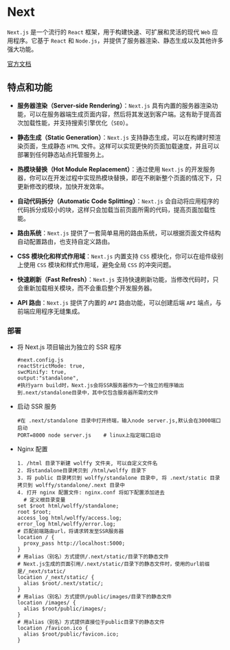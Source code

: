 # Next
`Next.js` 是一个流行的 `React` 框架，用于构建快速、可扩展和灵活的现代 `Web` 应用程序。它基于 `React` 和 `Node.js`，并提供了服务器渲染、静态生成以及其他许多强大功能。

[官方文档](https://www.nextjs.cn/)

## 特点和功能
- **服务器渲染（Server-side Rendering）**：`Next.js` 具有内置的服务器渲染功能，可以在服务器端生成页面内容，然后将其发送到客户端。这有助于提高首次加载性能，并支持搜索引擎优化（`SEO`）。

- **静态生成（Static Generation）**：`Next.js` 支持静态生成，可以在构建时预渲染页面，生成静态 `HTML` 文件。这样可以实现更快的页面加载速度，并且可以部署到任何静态站点托管服务上。

- **热模块替换（Hot Module Replacement）**：通过使用 `Next.js` 的开发服务器，你可以在开发过程中实现热模块替换，即在不刷新整个页面的情况下，只更新修改的模块，加快开发效率。

- **自动代码拆分（Automatic Code Splitting）**：`Next.js` 会自动将应用程序的代码拆分成较小的块，这样只会加载当前页面所需的代码，提高页面加载性能。

- **路由系统**：`Next.js` 提供了一套简单易用的路由系统，可以根据页面文件结构自动配置路由，也支持自定义路由。

- **CSS 模块化和样式作用域**：`Next.js` 内置支持 `CSS` 模块化，你可以在组件级别上使用 `CSS` 模块和样式作用域，避免全局 `CSS` 的冲突问题。

- **快速刷新（Fast Refresh）**：`Next.js` 支持快速刷新功能，当修改代码时，只会重新加载相关模块，而不会重启整个开发服务器。

- **API 路由**：`Next.js` 提供了内置的 `API` 路由功能，可以创建后端 `API` 端点，与前端应用程序无缝集成。

### 部署
- 将 Next.js 项目输出为独立的 SSR 程序
  ```shell
  #next.config.js
  reactStrictMode: true,
  swcMinify: true,
  output:"standalone",
  #执行yarn build时，Next.js会将SSR服务器作为一个独立的程序输出到.next/standalone目录中，其中仅包含服务器所需的文件
  ```
- 启动 SSR 服务
  ```shell
  #在 .next/standalone 目录中打开终端，输入node server.js,默认会在3000端口启动
  PORT=8000 node server.js    # linux上指定端口启动
  ```
- Nginx 配置
  ```shell
  1. /html 目录下新建 wolffy 文件夹, 可以自定义文件名
  2. 将standalone目录拷贝到 /html/wolffy 目录下
  3. 将 public 目录拷贝到 wolffy/standalone 目录中, 将 .next/static 目录拷贝到 wolffy/standalone/.next 目录中
  4. 打开 nginx 配置文件: nginx.conf 将如下配置添加进去
    # 定义根目录变量
  set $root html/wolffy/standalone;
  root $root;
  access_log html/wolffy/access.log;
  error_log html/wolffy/error.log;
  # 匹配前端路由url，将请求转发至SSR服务器
  location / {
  	proxy_pass http://localhost:5000;
  }
  # 用alias（别名）方式提供/.next/static/目录下的静态文件
  # Next.js生成的页面引用/.next/static/目录下的静态文件时，使用的url前缀是/_next/static/
  location /_next/static/ {
  	alias $root/.next/static/;
  }
  # 用alias（别名）方式提供/public/images/目录下的静态文件
  location /images/ {
  	alias $root/public/images/;
  }
  # 用alias（别名）方式提供直接位于public目录下的静态文件
  location /favicon.ico {
  	alias $root/public/favicon.ico;
  }
  ```
